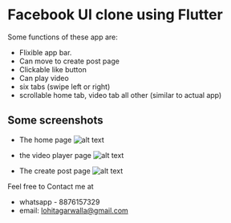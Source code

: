 # Facebook UI clone using Flutter

Some functions of these app are:
- Flixible app bar.
- Can move to create post page
- Clickable like button
- Can play video
- six tabs (swipe left or right)
- scrollable home tab, video tab all other (similar to actual app)
## Some screenshots

- The home page
![alt text](
https://github.com/lohitagarwalla/private_files/blob/master/76771553_509362189668016_3029368883455721472_n.png)

- the video player page
![alt text](
https://github.com/lohitagarwalla/private_files/blob/master/78479322_2489741787980775_2122764122641661952_n.png)

- The create post page
![alt text](
https://github.com/lohitagarwalla/private_files/blob/master/73409157_2136570399983656_644720070538297344_n.png)




Feel free to Contact me at
- whatsapp - 8876157329
- email: lohitagarwalla@gmail.com

